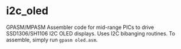 # i2c_oled

GPASM/MPASM Assembler code for mid-range PICs to drive SSD1306/SH1106 I2C OLED displays. Uses I2C bibanging routines. To assemble, simply run `gpasm oled.asm`.
